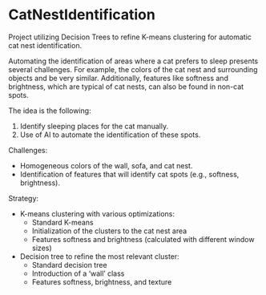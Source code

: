 # CatNestIdentification
Project utilizing Decision Trees to refine K-means clustering for automatic cat nest identification.

Automating the identification of areas where a cat prefers to sleep presents several challenges. For example, the colors of the cat nest and surrounding objects and be very similar. Additionally, features like softness and brightness, which are typical of cat nests, can also be found in non-cat spots.

The idea is the following:
1.	Identify sleeping places for the cat manually.
2.	Use of AI to automate the identification of these spots.

Challenges:
-	Homogeneous colors of the wall, sofa, and cat nest.
-	Identification of features that will identify cat spots (e.g., softness, brightness).

Strategy:
-	K-means clustering with various optimizations:
    - Standard K-means
    - Initialization of the clusters to the cat nest area
    - Features softness and brightness (calculated with different window sizes)
-	Decision tree to refine the most relevant cluster:
    - Standard decision tree
    - Introduction of a ‘wall’ class
    - Features softness, brightness, and texture

